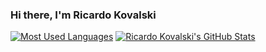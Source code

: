 ### Hi there, I'm Ricardo Kovalski

[![Most Used Languages](https://github-readme-stats.vercel.app/api/top-langs/?username=ricardokovalski&layout=compact&theme=nord)](https://github.com/ricardokovalski)
[![Ricardo Kovalski's GitHub Stats](https://github-readme-stats.vercel.app/api?username=ricardokovalski&theme=nord&show_icons=true)](https://github.com/ricardokovalski)

